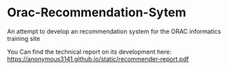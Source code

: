 # Orac-Recommendation-Sytem
An attempt to develop an recommendation system for the ORAC informatics training site

You Can find the technical report on its development here:
https://anonymous3141.github.io/static/recommender-report.pdf

